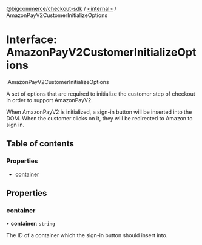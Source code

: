 [@bigcommerce/checkout-sdk](../README.md) / [<internal\>](../modules/internal_.md) / AmazonPayV2CustomerInitializeOptions

# Interface: AmazonPayV2CustomerInitializeOptions

[<internal>](../modules/internal_.md).AmazonPayV2CustomerInitializeOptions

A set of options that are required to initialize the customer step of
checkout in order to support AmazonPayV2.

When AmazonPayV2 is initialized, a sign-in button will be inserted into the
DOM. When the customer clicks on it, they will be redirected to Amazon to
sign in.

## Table of contents

### Properties

- [container](internal_.AmazonPayV2CustomerInitializeOptions.md#container)

## Properties

### container

• **container**: `string`

The ID of a container which the sign-in button should insert into.
